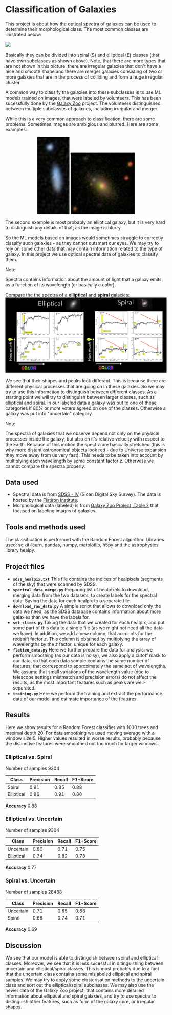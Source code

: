 # Classification of Galaxies
This project is about how the optical spectra of galaxies can be used to determine their morphological class. The most common classes are illustrated below:

![](https://astro.wku.edu/astr106/tuningfork.jpg)

Basically they can be divided into spiral (S) and elliptical (E) classes (that have own subclasses as shown above). Note, that there are more types that are not shown in this picture: there are irregular galaxies that don't have a nice and smooth shape and there are merger galaxies consisting of two or more galaxies that are in the process of colliding and form a huge irregular cluster.  

A common way to classify the galaxies into these subclasses is to use ML models trained on images, that were labeled by volunteers. This has been sucessfully done by the [Galaxy Zoo](https://data.galaxyzoo.org) project. The volunteers distinguished between multiple subclasses of galaxies, including irregular and merger. 

While this is a very common approach to classification, there are some problems. Sometimes images are ambigious and blurred. Here are some examples: 

<p align="center">
  <img src="images/Galaxy-Zoo-project.jpg"  width="100"/>
  <img src="images/galaxy2.png" width="200"/>
</p>

The second example is most probably an elliptical galaxy, but it is very hard to distinguish any details of that, as the image is blurry. 

So the ML models based on images would  sometimes struggle to correctly classify such galaxies - as they cannot outsmart our eyes. We may try to rely on some other data that may contain information related to the type of galaxy. In this project we use optical spectral data of galaxies to classify them. 

> [!NOTE]
> Spectra contains information about the amount of light that a galaxy emits, as a function of its wavelength (or basically a color). 

Compare the the spectra of a **elliptical** and **spiral** galaxies: 
![](images/spectra)

We see that their shapes and peaks look different. This is because there are different physical processes that are going on in these galaxies. So we may try to use this information to distinguish between different classes. As a starting point we will try to distinguish between larger classes, such as elliptical and spiral. In our labeled data a galaxy was put to one of these categories if 80% or more voters agreed on one of the classes. Otherwise a galaxy was put into "uncertain" category. 

> [!NOTE]
> The spectra of galaxies that we observe depend not only on the physical processes inside the galaxy, but also on it's relative velocity with respect to the Earth. Because of this motion the spectra are basically stretched (this is why more distant astronomical objects look red - due to Universe expansion they move away from us very fast). This needs to be taken into account by multiplying each wavelength by some constant factor $z$. Otherwise we cannot compare the spectra properly. 
 
## Data used
* Spectral data is from [SDSS - IV](https://www.sdss.org) (Sloan Digital Sky Survey). The data is hosted by the [Flatiron Institute](https://users.flatironinstitute.org/~polymathic/data/MultimodalUniverse/v1/sdss/sdss/).
* Morphological data (labeled) is from [Galaxy Zoo Project, Table 2](https://data.galaxyzoo.org) that focused on labeling images of galaxies. 

## Tools and methods used 

The classification is performed with the Random Forest algorithm. Libraries used: scikit-learn, pandas, numpy, matplotlib, h5py and the astrophysics library healpy. 

## Project files

* **`sdss_healpix.txt`** This file contains the indices of healpixels (segments of the sky) that were scanned by SDSS.
* **`spectral_data_merge.py`** Preparing list of healpixels to download, merging data from the two datasets, to create labels for the spectral data. Saving the data for each healpix to a separate file. 
* **`download_raw_data.py`** A simple script that allows to download only the data we need, as the SDSS database contains information about more galaxies than we have the labels for.
* **`set_slices.py`** Taking the data that we created for each healpix, and put some part of this data to a single file (as we might not need all the data we have). In addition, we add a new column, that accounts for the redshift factor $z$.  This column is obtained by multiplying the array of wavelengths by the $z$ factor, unique for each galaxy.  
* **`flatten_data.py`**  Here we further prepare the data for analysis: we perform smoothing (as our data is noisy), we also apply a cutoff mask to our data, so that each data sample contains the same number of features, that correspond to approximately the same set of wavelengths. We assume that small variations of the wavelength value (due to telescope settings mistmatch and precision errors) do not affect the results, as the most important features such as peaks are well-separated. 
* **`training.py`** Here we perform the training and extract the performance data of our model and estimate importance of the features.

## Results

Here we show results for a Random Forest classifier with 1000 trees and maximal depth 20. For data smoothing we used moving average with a window size 5. Higher values resulted in worse results, probably because the distinctive features were smoothed out too much for larger windows. 
### Elliptical vs. Spiral
Number of samples 9304

| Class | Precision | Recall | F1-Score |
| --- | --- |--- |--- |
| Spiral | 0.91 | 0.85|0.88|
| Elliptical | 0.86 |0.91|0.88|

**Accuracy** 0.88

### Elliptical vs. Uncertain
Number of samples 9304

| Class | Precision | Recall | F1-Score |
| --- | --- |--- |--- |
| Uncertain | 0.80 | 0.71|0.75|
| Elliptical | 0.74 |0.82|0.78|

**Accuracy** 0.77


### Spiral vs. Uncertain
Number of samples 28488

| Class | Precision | Recall | F1-Score |
| --- | --- |--- |--- |
| Uncertain | 0.71 | 0.65|0.68|
| Spiral | 0.68 |0.74|0.71|

**Accuracy** 0.69

## Discussion

We see that our model is able to distinguish between spiral and elliptical classes. Moreover, we see that it is less sucessful in ditinguishing between uncertain and elliptical/spiral classes. This is most probably due to a fact that the uncertain class contains some mislabeled elliptical and spiral samples. We may try to apply some clusterisation methods to the uncertain class and sort out the elliptical/spiral subclasses. 
We may also use the newer data of the Galaxy Zoo project, that contains more detailed information about elliptical and spiral galaxies, and try to use spectra to distinguish other features, such as form of the galaxy core, or irregular shapes. 
